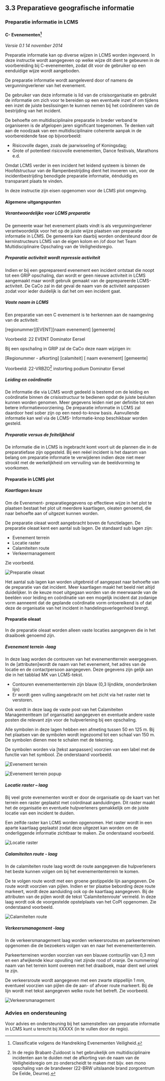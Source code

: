 ## 3.3 Preparatieve geografische informatie

### Preparatie informatie in LCMS

#### C- Evenementen[^8]
*Versie 0.1 14 november 2014*

Preparatie informatie kan op diverse wijzen in LCMS worden ingevoerd. In deze instructie wordt aangegeven op welke wijze dit dient te gebeuren in de voorbereiding bij C-evenementen, zodat dit voor de gebruiker op een eenduidige wijze wordt aangeboden.

De preparatie informatie wordt aangeleverd door of namens de vergunningverlener van het evenement.

De gebruiker van deze informatie is lid van de crisisorganisatie en gebruikt de informatie om zich voor te bereiden op een eventuele inzet of om tijdens een inzet de juiste beslissingen te kunnen nemen bij het coördineren van de bestrijding van het incident.

De behoefte om multidisciplinaire preparatie in breder verband te organiseren is de afgelopen jaren significant toegenomen. Te denken valt aan de noodzaak van een multidisciplinaire coherente aanpak in de voorbereidende fase op bijvoorbeeld:
- Risicovolle dagen, zoals de jaarwisseling of Koningsdag;
- Grote of potentieel risicovolle evenementen, Dance festivals, Marathons e.d.

Omdat LCMS verder in een incident het leidend systeem is binnen de Hoofdstructuur van de Rampenbestrijding dient het invoeren van, voor de incidentbestrijding benodigde preparatie informatie, éénduidig en transparant plaats te vinden.

In deze instructie zijn eisen opgenomen voor de LCMS plot omgeving.

#### Algemene uitgangspunten

##### Verantwoordelijke voor LCMS preparatie

De gemeente waar het evenement plaats vindt is als vergunningverlener verantwoordelijk voor het op de juiste wijze plaatsen van preparatie informatie in LCMS. De gemeente kan daarbij worden ondersteund door de kerninstructeurs LCMS van de eigen kolom en /of door het Team Multidisciplinaire Opschaling van de Veiligheidsregio.

##### Preparatie activiteit wordt repressie activiteit

Indien er bij een geprepareerd evenement een incident ontstaat die noopt tot een GRIP opschaling, dan wordt er geen nieuwe activiteit in LCMS aangemaakt maar wordt gebruik gemaakt van de geprepareerde LCMS-activiteit. De CaCo zal in dat geval de naam van de activiteit aanpassen zodat voor ieder duidelijk is dat het om een incident gaat.

##### Vaste naam in LCMS

Een preparatie van een C evenement is te herkennen aan de naamgeving van de activiteit:

[regionummer][EVENT][naam evenement] [gemeente]

Voorbeeld: 22 EVENT Dominator Eersel

Bij een opschaling in GRIP zal de CaCo deze naam wijzigen in:

[Regionummer - afkorting] [calamiteit] [ naam evenement] [gemeente]

Voorbeeld: 22-VRBZO[^9] instorting podium Dominator Eersel

##### Leiding en coördinatie
De informatie die via LCMS wordt gedeeld is bestemd om de leiding en coördinatie binnen de crisisstructuur te bedienen opdat de juiste besluiten kunnen worden genomen. Meer gegevens leiden niet per definitie tot een betere informatievoorziening. De preparatie informatie in LCMS zal daardoor heel sober zijn op een need-to-know basis. Aanvullende
informatie kan wel via de LCMS- Informatie-knop beschikbaar worden gesteld.

##### Preparatie versus de feitelijkheid
De informatie die in LCMS is ingebracht komt voort uit de plannen die in de preparatiefase zijn opgesteld. Bij een reëel incident is het daarom van belang om preparatie informatie te verwijderen indien deze niet meer strookt met de werkelijkheid om vervuiling van de beeldvorming te voorkomen.

#### Preparatie in LCMS plot

##### Kaartlagen keuze 
Om de Evenement- preparatiegegevens op effectieve wijze in het plot te plaatsen bestaat het plot uit meerdere kaartlagen, oleaten genoemd, die naar behoefte aan of uitgezet kunnen worden.

De preparatie oleaat wordt aangebracht boven de functielagen. De  preparatie oleaat kent een aantal sub lagen. De standaard sub lagen zijn:

- Evenement terrein
- Locatie raster
- Calamiteiten route
- Verkeermanagement

Zie voorbeeld.

![Preparatie oleaat](images/7.png)

Het aantal sub lagen kan worden uitgebreid of aangepast naar behoefte van de preparatie
van dat incident. Meer kaartlagen maakt het beeld niet altijd duidelijker. In de keuze moet
uitgegaan worden van de meerwaarde van de beelden voor leiding en coördinatie van een
mogelijk incident dat zodanige vorm aanneemt dat de geplande coördinatie vorm
ontoereikend is of dat deze de organisatie van het incident in handelingsverlegenheid
brengt.

#### Preparatie oleaat
In de preparatie oleaat worden alleen vaste locaties aangegeven die in het draaiboek genoemd zijn.

##### Evenement terrein -laag
In deze laag worden de contouren van het evenementterrein weergegeven. In de [attributen]wordt de naam van het evenement, het adres van de locatie en de contactpersoon aangegeven. Deze gegevens zijn gelijk aan die in het tabblad MK van LCMS-tekst.

- Contouren evenemententerrein zijn blauw (0,3 lijndikte, ononderbroken lijn)
- Er wordt geen vulling aangebracht om het zicht via het raster niet te verstoren.

Ook wordt in deze laag de vaste post van het Calamiteiten Managementteam (of organisatie) aangegeven en eventuele andere vaste posten die relevant zijn voor de hulpverlening bij een opschaling.

Alle symbolen in deze lagen hebben een afmeting tussen 50 en 125 m. Bij het plaatsen van de symbolen wordt ingezoomd tot een schaal van 150 m. De symbolen dienen mee te schalen met de tekening.

De symbolen worden via [tekst aanpassen] voorzien van een label met de functie van het symbool. Zie onderstaand voorbeeld.

![Evenement terrein](images/9.png)

![Evenement terrein popup](images/8.png)


##### Locatie raster – laag
Bij veel grote evenementen wordt er door de organisatie op de kaart van het terrein een
raster geplaatst met coördinaat aanduidingen. Dit raster maakt het de organisatie en eventuele hulpverleners gemakkelijk om de juiste locatie van een incident te duiden.

Een zelfde raster kan LCMS worden opgenomen. Het raster wordt in een aparte kaartlaag geplaatst zodat deze uitgezet kan worden om de onderliggende informatie zichtbaar te maken. Zie onderstaand voorbeeld.

![Locatie raster](images/10.png)


##### Calamiteiten route - laag
In de calamiteiten route laag wordt de route aangegeven die hulpverleners het beste kunnen volgen om bij het evenemententerrein te komen.

De te volgen route wordt met een groene gestippelde lijn aangegeven. De route wordt
voorzien van pijlen. Indien er ter plaatse bebording deze route markeert, wordt deze aanduiding ook op de kaartlaag aangegeven. Bij de attributen van de pijlen wordt de tekst ‘Calamiteitenroute’ vermeld. In deze laag wordt ook de voorgestelde opstelplaats van het CoPI opgenomen. Zie onderstaand voorbeeld.

![Calamiteiten route](images/11.jpg)

##### Verkeersmanagement -laag
In de verkeersmanagement laag worden verkeersroutes en parkeerterreinen opgenomen die de bezoekers volgen van en naar het evenemententerrein.

Parkeerterreinen worden voorzien van een blauwe contourlijn van 0,3 mm en een afwijkende kleur opvulling niet zijnde rood of oranje. De nummering/ naam van het terrein komt overeen met het draaiboek, maar dient wel uniek te zijn.

De verkeersroute wordt aangegeven met een zwarte stippellijn 1 mm, eventueel voorzien van pijlen die de aan- of afvoer route markeert. Bij de lijn wordt met tekst aangegeven welke route het betreft. Zie voorbeeld.

![Verkeersmanagement](images/12.jpg)

### Advies en ondersteuning
Voor advies en ondersteuning bij het samenstellen van preparatie informatie in LCMS kunt u terecht bij XXXXX (in te vullen door de regio).

[^8]: Classificatie volgens de Handreiking Evenementen Veiligheid.
[^9]: In de regio Brabant-Zuidoost is het gebruikelijk om multidisciplinaire incidenten aan te duiden met de afkorting van de naam van de Veiligheidsregio om zo onderscheidt te maken met bijv. een mono opschaling van de brandweer (22-BRW uitslaande brand zorgcentrum De Eelde, Deurne).
